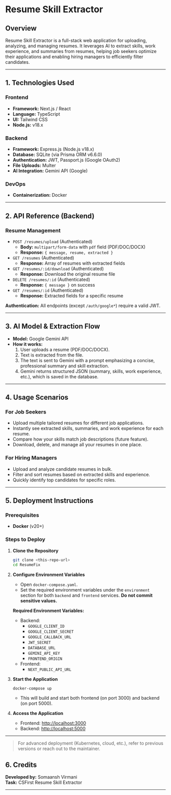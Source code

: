# Resume Skill Extractor

## Overview
Resume Skill Extractor is a full-stack web application for uploading, analyzing, and managing resumes. It leverages AI to extract skills, work experience, and summaries from resumes, helping job seekers optimize their applications and enabling hiring managers to efficiently filter candidates.

---

## 1. Technologies Used

### Frontend
- **Framework:** Next.js / React
- **Language:** TypeScript
- **UI:** Tailwind CSS
- **Node.js:** v18.x

### Backend
- **Framework:** Express.js (Node.js v18.x)
- **Database:** SQLite (via Prisma ORM v6.6.0)
- **Authentication:** JWT, Passport.js (Google OAuth2)
- **File Uploads:** Multer
- **AI Integration:** Gemini API (Google)

### DevOps
- **Containerization:** Docker

---

## 2. API Reference (Backend)


### Resume Management
- `POST /resumes/upload` (Authenticated)
  - **Body:** `multipart/form-data` with `pdf` field (PDF/DOC/DOCX)
  - **Response:** `{ message, resume, extracted }`
- `GET /resumes` (Authenticated)
  - **Response:** Array of resumes with extracted fields
- `GET /resumes/:id/download` (Authenticated)
  - **Response:** Download the original resume file
- `DELETE /resumes/:id` (Authenticated)
  - **Response:** `{ message }` on success
- `GET /resumes/:id` (Authenticated)
  - **Response:** Extracted fields for a specific resume

**Authentication:** All endpoints (except `/auth/google*`) require a valid JWT.

---

## 3. AI Model & Extraction Flow
- **Model:** Google Gemini API
- **How it works:**
  1. User uploads a resume (PDF/DOC/DOCX).
  2. Text is extracted from the file.
  3. The text is sent to Gemini with a prompt emphasizing a concise, professional summary and skill extraction.
  4. Gemini returns structured JSON (summary, skills, work experience, etc.), which is saved in the database.

---

## 4. Usage Scenarios

### For Job Seekers
- Upload multiple tailored resumes for different job applications.
- Instantly see extracted skills, summaries, and work experience for each resume.
- Compare how your skills match job descriptions (future feature).
- Download, delete, and manage all your resumes in one place.

### For Hiring Managers
- Upload and analyze candidate resumes in bulk.
- Filter and sort resumes based on extracted skills and experience.
- Quickly identify top candidates for specific roles.

---

## 5. Deployment Instructions

### Prerequisites
- **Docker** (v20+)

### Steps to Deploy

1. **Clone the Repository**
   ```sh
   git clone <this-repo-url>
   cd ResumeFix
   ```
2. **Configure Environment Variables**
   - Open `docker-compose.yaml`.
   - Set the required environment variables under the `environment` section for both `backend` and `frontend` services. **Do not commit sensitive values.**

   **Required Environment Variables:**
   - Backend:
     - `GOOGLE_CLIENT_ID`
     - `GOOGLE_CLIENT_SECRET`
     - `GOOGLE_CALLBACK_URL`
     - `JWT_SECRET`
     - `DATABASE_URL`
     - `GEMINI_API_KEY`
     - `FRONTEND_ORIGIN`
   - Frontend:
     - `NEXT_PUBLIC_API_URL`

3. **Start the Application**
   ```sh
   docker-compose up
   ```
   - This will build and start both frontend (on port 3000) and backend (on port 5000).

4. **Access the Application**
   - Frontend: [http://localhost:3000](http://localhost:3000)
   - Backend: [http://localhost:5000](http://localhost:5000)

---

> For advanced deployment (Kubernetes, cloud, etc.), refer to previous versions or reach out to the maintainer.


## 6. Credits

**Developed by:** Somaansh Virmani  
**Task:** CSFirst Resume Skill Extractor

---
